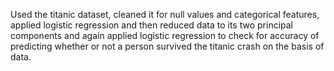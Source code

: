 Used the titanic dataset, cleaned it for null values and categorical features, applied logistic regression and then reduced
data to its two principal components and again applied logistic regression to check for accuracy of predicting whether or not
a person survived the titanic crash on the basis of data.
